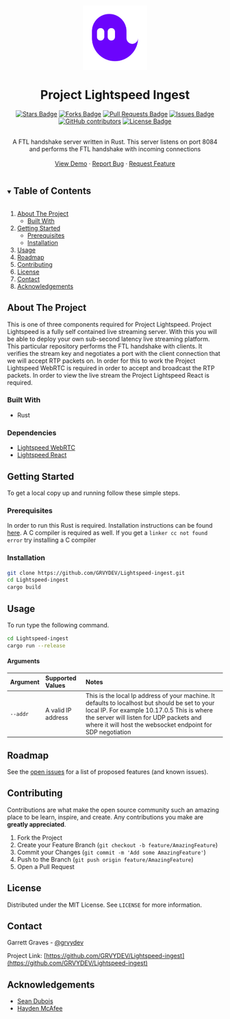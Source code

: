 <p align="center">
<a  href="https://github.com/GRVYDEV/Lightspeed-ingest">
    <img src="images/lightspeedlogo.svg" alt="Logo" width="150" height="150">
</a>
</p>
  <h1 align="center">Project Lightspeed Ingest</h1>
<div align="center">
  <a href="https://github.com/GRVYDEV/Lightspeed-ingest/stargazers"><img src="https://img.shields.io/github/stars/GRVYDEV/Lightspeed-ingest" alt="Stars Badge"/></a>
<a href="https://github.com/GRVYDEV/Lightspeed-ingest/network/members"><img src="https://img.shields.io/github/forks/GRVYDEV/Lightspeed-ingest" alt="Forks Badge"/></a>
<a href="https://github.com/GRVYDEV/Lightspeed-ingest/pulls"><img src="https://img.shields.io/github/issues-pr/GRVYDEV/Lightspeed-ingest" alt="Pull Requests Badge"/></a>
<a href="https://github.com/GRVYDEV/Lightspeed-ingest/issues"><img src="https://img.shields.io/github/issues/GRVYDEV/Lightspeed-ingest" alt="Issues Badge"/></a>
<a href="https://github.com/GRVYDEV/Lightspeed-ingest/graphs/contributors"><img alt="GitHub contributors" src="https://img.shields.io/github/contributors/GRVYDEV/Lightspeed-ingest?color=2b9348"></a>
<a href="https://github.com/GRVYDEV/Lightspeed-ingest/blob/master/LICENSE"><img src="https://img.shields.io/github/license/GRVYDEV/Lightspeed-ingest?color=2b9348" alt="License Badge"/></a>
</div>
<br />
<p align="center">
  <p align="center">
    A FTL handshake server written in Rust. This server listens on port 8084 and performs the FTL handshake with incoming connections
    <!-- <br /> -->
    <!-- <a href="https://github.com/GRVYDEV/Lightspeed-ingest"><strong>Explore the docs »</strong></a> -->
    <br />
    <br />
    <a href="https://github.com/GRVYDEV/Lightspeed-ingest">View Demo</a>
    ·
    <a href="https://github.com/GRVYDEV/Lightspeed-ingest/issues">Report Bug</a>
    ·
    <a href="https://github.com/GRVYDEV/Lightspeed-ingest/issues">Request Feature</a>
  </p>
</p>

<!-- TABLE OF CONTENTS -->
<details open="open">
  <summary><h2 style="display: inline-block">Table of Contents</h2></summary>
  <ol>
    <li>
      <a href="#about-the-project">About The Project</a>
      <ul>
        <li><a href="#built-with">Built With</a></li>
      </ul>
    </li>
    <li>
      <a href="#getting-started">Getting Started</a>
      <ul>
        <li><a href="#prerequisites">Prerequisites</a></li>
        <li><a href="#installation">Installation</a></li>
      </ul>
    </li>
    <li><a href="#usage">Usage</a></li>
    <li><a href="#roadmap">Roadmap</a></li>
    <li><a href="#contributing">Contributing</a></li>
    <li><a href="#license">License</a></li>
    <li><a href="#contact">Contact</a></li>
    <li><a href="#acknowledgements">Acknowledgements</a></li>
  </ol>
</details>

<!-- ABOUT THE PROJECT -->

## About The Project

<!-- [![Product Name Screen Shot][product-screenshot]](https://example.com) -->

This is one of three components required for Project Lightspeed. Project Lightspeed is a fully self contained live streaming server. With this you will be able to deploy your own sub-second latency live streaming platform. This particular repository performs the FTL handshake with clients. It verifies the stream key and negotiates a port with the client connection that we will accept RTP packets on. In order for this to work the Project Lightspeed WebRTC is required in order to accept and broadcast the RTP packets. In order to view the live stream the Project Lightspeed React is required.

### Built With

- Rust

### Dependencies

- [Lightspeed WebRTC](https://github.com/GRVYDEV/Lightspeed-webrtc)
- [Lightspeed React](https://github.com/GRVYDEV/Lightspeed-react)

<!-- GETTING STARTED -->

## Getting Started

To get a local copy up and running follow these simple steps.

### Prerequisites

In order to run this Rust is required. Installation instructions can be found <a href="https://www.rust-lang.org/tools/install">here</a>. A C compiler is required as well. If you get a `linker cc not found error` try installing a C compiler

### Installation

```sh
git clone https://github.com/GRVYDEV/Lightspeed-ingest.git
cd Lightspeed-ingest
cargo build
```

<!-- USAGE EXAMPLES -->

## Usage

To run type the following command. 

```sh
cd Lightspeed-ingest
cargo run --release

```

#### Arguments
| Argument  | Supported Values | Notes             |
| :-------- | :--------------- | :---------------- |
| `--addr`   | A valid IP address | This is the local Ip address of your machine. It defaults to localhost but should be set to your local IP. For example 10.17.0.5 This is where the server will listen for UDP packets and where it will host the websocket endpoint for SDP negotiation|



<!-- _For more examples, please refer to the [Documentation](https://example.com)_ -->

<!-- ROADMAP -->

## Roadmap

See the [open issues](https://github.com/GRVYDEV/Lightspeed-ingest/issues) for a list of proposed features (and known issues).

<!-- CONTRIBUTING -->

## Contributing

Contributions are what make the open source community such an amazing place to be learn, inspire, and create. Any contributions you make are **greatly appreciated**.

1. Fork the Project
2. Create your Feature Branch (`git checkout -b feature/AmazingFeature`)
3. Commit your Changes (`git commit -m 'Add some AmazingFeature'`)
4. Push to the Branch (`git push origin feature/AmazingFeature`)
5. Open a Pull Request

<!-- LICENSE -->

## License

Distributed under the MIT License. See `LICENSE` for more information.

<!-- CONTACT -->

## Contact

Garrett Graves - [@grvydev](https://twitter.com/grvydev)

Project Link: [https://github.com/GRVYDEV/Lightspeed-ingest](https://github.com/GRVYDEV/Lightspeed-ingest)

<!-- ACKNOWLEDGEMENTS -->

## Acknowledgements

- [Sean Dubois](https://github.com/Sean-Der)
- [Hayden McAfee](https://github.com/haydenmc)


<!-- MARKDOWN LINKS & IMAGES -->
<!-- https://www.markdownguide.org/basic-syntax/#reference-style-links -->


